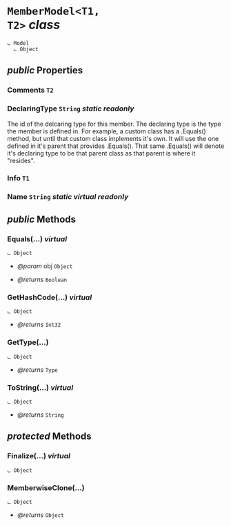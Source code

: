 # <code><span title="undefined">MemberModel</span><<span title="undefined">T1</span>, <span title="undefined">T2</span>></code> *class*

```
ட Model
  ட Object
```



## *public* Properties

### Comments <code><span title="undefined">T2</span></code>



### DeclaringType <code><span title="undefined">String</span></code> *static* *readonly*

The id of the delcaring type for this member. The declaring type is 
the type the member is defined in. For example, a custom class has a .Equals()
method, but until that custom class implements it's own. It will use the one defined
in it's parent that provides .Equals(). That same .Equals() will denote it's declaring type to
be that parent class as that parent is where it "resides".

### Info <code><span title="undefined">T1</span></code>



### Name <code><span title="undefined">String</span></code> *static* *virtual* *readonly*





## *public* Methods

### Equals(...) *virtual*

```
ட Object
```



- *@param* obj <code><span title="undefined">Object</span></code>

- *@returns* <code><span title="undefined">Boolean</span></code>

### GetHashCode(...) *virtual*

```
ட Object
```



- *@returns* <code><span title="undefined">Int32</span></code>

### GetType(...)

```
ட Object
```



- *@returns* <code><span title="undefined">Type</span></code>

### ToString(...) *virtual*

```
ட Object
```



- *@returns* <code><span title="undefined">String</span></code>

## *protected* Methods

### Finalize(...) *virtual*

```
ட Object
```





### MemberwiseClone(...)

```
ட Object
```



- *@returns* <code><span title="undefined">Object</span></code>